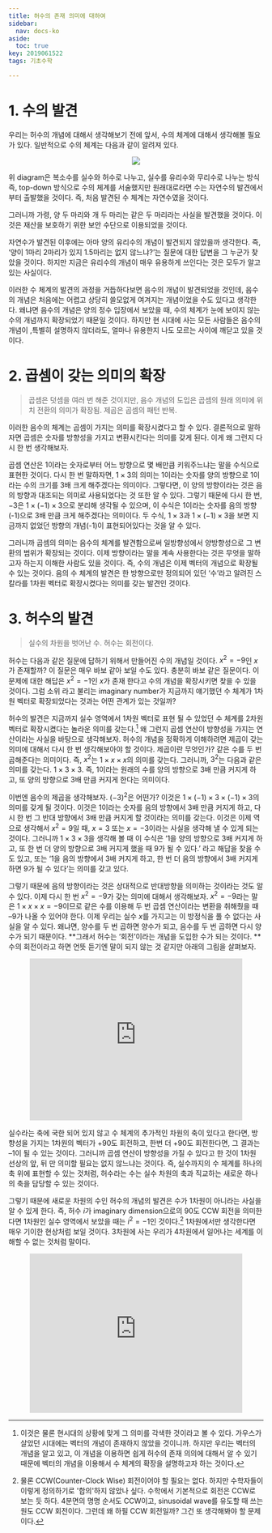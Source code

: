 ```yaml
---
title: 허수의 존재 의미에 대하여
sidebar:
  nav: docs-ko
aside:
  toc: true
key: 2019061522
tags: 기초수학

---
```


# 1. 수의 발견 
우리는 허수의 개념에 대해서 생각해보기 전에 앞서, 수의 체계에 대해서 생각해볼 필요가 있다. 일반적으로 수의 체계는 다음과 같이 알려져 있다.

<p align = "center">
  <img src = "https://raw.githubusercontent.com/angeloyeo/angeloyeo.github.io/master/pics/imaginary_number/pic1.png">
</p>


위 diagram은 복소수를 실수와 허수로 나누고, 실수를 유리수와 무리수로 나누는 방식 즉, top-down 방식으로 수의 체계를 서술했지만 원래대로라면 수는 자연수의 발견에서부터 출발했을 것이다. 즉, 처음 발견된 수 체계는 자연수였을 것이다. 

그러니까 가령, 양 두 마리와 개 두 마리는 같은 두 마리라는 사실을 발견했을 것이다. 이것은 재산을 보호하기 위한 보안 수단으로 이용되었을 것이다. 

자연수가 발견된 이후에는 아마 양의 유리수의 개념이 발견되지 않았을까 생각한다. 즉, ‘양이 1마리 2마리가 있지 1.5마리는 없지 않느냐?’는 질문에 대한 답변을 그 누군가 찾았을 것이다. 하지만 지금은 유리수의 개념이 매우 유용하게 쓰인다는 것은 모두가 알고있는 사실이다.

이러한 수 체계의 발견의 과정을 거듭하다보면 음수의 개념이 발견되었을 것인데, 음수의 개념은 처음에는 어렵고 상당히 쓸모없게 여겨지는 개념이었을 수도 있다고 생각한다. 왜냐면 음수의 개념은 양의 정수 입장에서 보았을 때, 수의 체계가 눈에 보이지 않는 수의 개념까지 확장되었기 때문일 것이다. 하지만 현 시대에 사는 모든 사람들은 음수의 개념이 ,특별히 설명하지 않더라도, 얼마나 유용한지 나도 모르는 사이에 깨닫고 있을 것이다.

# 2. 곱셈이 갖는 의미의 확장

> 곱셈은 덧셈을 여러 번 해준 것이지만, 음수 개념의 도입은 곱셈의 원래 의미에 위치 전환의 의미가 확장됨. 제곱은 곱셈의 패턴 반복.

이러한 음수의 체계는 곱셈이 가지는 의미를 확장시켰다고 할 수 있다. 결론적으로 말하자면 곱셈은 숫자를 방향성을 가지고 변환시킨다는 의미를 갖게 된다. 
이게 왜 그런지 다시 한 번 생각해보자.

곱셈 연산은 1이라는 숫자로부터 어느 방향으로 몇 배만큼 키워주느냐는 말을 수식으로 표현한 것이다. 
다시 한 번 말하자면, $1\times3$의 의미는 1이라는 숫자를 양의 방향으로 1이라는 수의 크기를 3배 크게 해주겠다는 의미이다. 
그렇다면, 이 양의 방향이라는 것은 음의 방향과 대조되는 의미로 사용되었다는 것 또한 알 수 있다. 
그렇기 때문에 다시 한 번, $-3$은 $1\times (-1) \times 3$으로 분리해 생각될 수 있으며, 이 수식은 1이라는 숫자를 음의 방향(-1)으로 3배 만큼 크게 해주겠다는 의미이다. 
두 수식, $1\times 3$과 $1\times (-1)\times 3$을 보면 지금까지 없었던 방향의 개념(-1)이 표현되어있다는 것을 알 수 있다. 

그러니까 곱셈의 의미는 음수의 체계를 발견함으로써 일방향성에서 양방향성으로 그 변환의 범위가 확장되는 것이다.
이제 방향이라는 말을 계속 사용한다는 것은 무엇을 말하고자 하는지 이해한 사람도 있을 것이다. 
즉, 수의 개념은 이제 벡터의 개념으로 확장될 수 있는 것이다. 
음의 수 체계의 발견은 한 방향으로만 정의되어 있던 ‘수’라고 알려진 스칼라를 1차원 벡터로 확장시켰다는 의미를 갖는 발견인 것이다.

# 3. 허수의 발견
> 실수의 차원을 벗어난 수. 허수는 회전이다.

허수는 다음과 같은 질문에 답하기 위해서 만들어진 수의 개념일 것이다. $x^2=-9$인 $x$가 존재할까?
 이 질문은 매우 바보 같아 보일 수도 있다. 충분히 바보 같은 질문이다. 이 문제에 대한 해답은 $x^2=-1$인 $x$가 존재 한다고 수의 개념을 확장시키면 찾을 수 있을 것이다.
그럼 소위 라고 불리는 imaginary number가 지금까지 얘기했던 수 체계가 1차원 벡터로 확장되었다는 것과는 어떤 관계가 있는 것일까? 

허수의 발견은 지금까지 실수 영역에서 1차원 벡터로 표현 될 수 있었던 수 체계를 2차원 벡터로 확장시켰다는 놀라운 의미를 갖는다.[^myfootnote] 
왜 그런지 곱셈 연산이 방향성을 가지는 연산이라는 사실을 바탕으로 생각해보자. 
허수의 개념을 정확하게 이해하려면 제곱이 갖는 의미에 대해서 다시 한 번 생각해보아야 할 것이다. 제곱이란 무엇인가? 
같은 수를 두 번 곱해준다는 의미이다. 즉, $x^2$는 $1\times x\times x$의 의미를 갖는다. 그러니까, $3^2$는 다음과 같은 의미를 갖는다.
$1\times 3\times 3$. 즉, 1이라는 원래의 수를 양의 방향으로 3배 만큼 커지게 하고, 또 양의 방향으로 3배 만큼 커지게 한다는 의미이다.

이번엔 음수의 제곱을 생각해보자. $(-3)^2$은 어떤가? 이것은 $1\times (-1) \times 3 \times (-1) \times 3$의 의미를 갖게 될 것이다. 
이것은 1이라는 숫자를 음의 방향에서 3배 만큼 커지게 하고, 다시 한 번 그 반대 방향에서 3배 만큼 커지게 할 것이라는 의미를 갖는다. 
이것은 이제 역으로 생각해서 $x^2=9$일 때, $x=3$ 또는 $x=-3$이라는 사실을 생각해 낼 수 있게 되는 것이다. 
그러니까 $1\times 3\times 3$을 생각해 볼 때 이 수식은 ‘1을 양의 방향으로 3배 커지게 하고, 또 한 번 더 양의 방향으로 3배 커지게 했을 때 9가 될 수 있다.’ 
라고 해답을 찾을 수도 있고, 또는 ‘1을 음의 방향에서 3배 커지게 하고, 한 번 더 음의 방향에서 3배 커지게 하면 9가 될 수 있다’는 의미를 갖고 있다. 

그렇기 때문에 음의 방향이라는 것은 상대적으로 반대방향을 의미하는 것이라는 것도 알 수 있다. 
이제 다시 한 번 $x^2=-9$가 갖는 의미에 대해서 생각해보자. $x^2=-9$라는 말은 $1\times x\times x=-9$이므로 같은 수를 이용해 
두 번 곱셈 연산이라는 변환을 취해줬을 때 –9가 나올 수 있어야 한다. 이제 우리는 실수 $x$를 가지고는 이 방정식을 풀 수 없다는 사실을 알 수 있다. 
왜냐면, 양수를 두 번 곱하면 양수가 되고, 음수를 두 번 곱하면 다시 양수가 되기 때문이다. **그래서 허수는 ‘회전’이라는 개념을 도입한 수가 되는 것이다.
** 수의 회전이라고 하면 언뜻 듣기엔 말이 되지 않는 것 같지만 아래의 그림을 살펴보자.


<p align="center"><iframe  src="https://angeloyeo.github.io/p5/imaginary_number_1_to_minus_1/" width="420" height = "320" frameborder="0"></iframe></p>


실수라는 축에 국한 되어 있지 않고 수 체계의 추가적인 차원의 축이 있다고 한다면, 
방향성을 가지는 1차원의 벡터가 +90도 회전하고, 한번 더 +90도 회전한다면, 그 결과는 –1이 될 수 있는 것이다. 
그러니까 곱셈 연산이 방향성을 가질 수 있다고 한 것이 1차원 선상의 앞, 뒤 만 의미할 필요는 없지 않느냐는 것이다. 
즉, 실수까지의 수 체계를 하나의 축 위에 표현할 수 있는 것처럼, 허수라는 수는 실수 차원의 축과 직교하는 새로운 하나의 축을 담당할 수 있는 것이다. 

그렇기 때문에 새로운 차원의 수인 허수의 개념의 발견은 수가 1차원이 아니라는 사실을 알 수 있게 한다. 
즉, 허수 $i$가 imaginary dimension으로의 90도 CCW 회전을 의미한다면 1차원인 실수 영역에서 보았을 때는 $i^2=-1$인 것이다.[^2] 1차원에서만 생각한다면 매우 기이한 현상처럼 보일 것이다.
3차원에 사는 우리가 4차원에서 일어나는 세계를 이해할 수 없는 것처럼 말이다.


<center><iframe width="420" height="315" src="https://www.youtube.com/embed/INxpcSwbKMo" frameborder="0" allowfullscreen></iframe></center>


[^myfootnote]: 이것은 물론 현시대의 상황에 맞게 그 의미를 각색한 것이라고 볼 수 있다. 가우스가 살았던 시대에는 벡터의 개념이 존재하지 않았을 것이니까. 하지만 우리는 벡터의 개념을 알고 있고, 이 개념을 이용하면 쉽게 허수의 존재 의의에 대해서 알 수 있기 때문에 벡터의 개념을 이용해서 수 체계의 확장을 설명하고자 하는 것이다.

[^2]: 물론 CCW(Counter-Clock Wise) 회전이어야 할 필요는 없다. 하지만 수학자들이 이렇게 정의하기로 '합의'하지 않았나 싶다. 수학에서 기본적으로 회전은 CCW로 보는 듯 하다. 4분면의 명명 순서도 CCW이고, sinusoidal wave를 유도할 때 쓰는 원도 CCW 회전이다. 그런데 왜 하필 CCW 회전일까? 그건 또 생각해봐야 할 문제이다.
